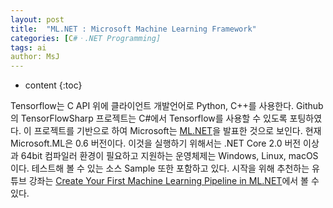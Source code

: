 ```yaml
---
layout: post
title:  "ML.NET : Microsoft Machine Learning Framework"
categories: [C#ㆍ.NET Programming]
tags: ai
author: MsJ
---
```


* content
{:toc}

Tensorflow는 C API 위에 클라이언트 개발언어로 Python, C++를 사용한다. Github의 TensorFlowSharp 프로젝트는 C#에서 Tensorflow를 사용할 수 있도록 포팅하였다. 이 프로젝트를 기반으로 하여 Microsoft는 [ML.NET](https://dotnet.microsoft.com/apps/machinelearning-ai/ml-dotnet)을 발표한 것으로 보인다. 현재 Microsoft.ML은 0.6 버전이다. 이것을 실행하기 위해서는 .NET Core 2.0 버전 이상과 64bit 컴파일러 환경이 필요하고 지원하는 운영체제는 Windows, Linux, macOS 이다. 테스트해 볼 수 있는 소스 Sample 또한 포함하고 있다. 시작을 위해 추천하는 유튜브 강좌는 [Create Your First Machine Learning Pipeline in ML.NET](https://www.youtube.com/watch?v=8gVhJKszzzI)에서 볼 수 있다.
